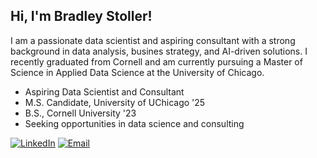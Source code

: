 ## Hi, I'm Bradley Stoller!
I am a passionate data scientist and aspiring consultant with a strong background in data analysis, busines strategy, and AI-driven solutions. I recently graduated from Cornell and am currently pursuing a Master of Science in Applied Data Science at the University of Chicago.

- Aspiring Data Scientist and Consultant
- M.S. Candidate, University of UChicago '25
- B.S., Cornell University '23
- Seeking opportunities in data science and consulting

[![LinkedIn](https://img.shields.io/badge/LinkedIn-0077B5?style=for-the-badge&logo=linkedin&logoColor=white)](https://www.linkedin.com/in/bradleystoller/)
[![Email](https://img.shields.io/badge/Email-D14836?style=for-the-badge&logo=gmail&logoColor=white)](mailto:bhs.stoller@gmail.com)
